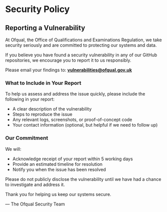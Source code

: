 # Security Policy

## Reporting a Vulnerability

At Ofqual, the Office of Qualifications and Examinations Regulation, we take security seriously and are committed to protecting our systems and data.

If you believe you have found a security vulnerability in any of our GitHub repositories, we encourage you to report it to us responsibly.

Please email your findings to: **vulnerabilities@ofqual.gov.uk**

### What to Include in Your Report

To help us assess and address the issue quickly, please include the following in your report:

- A clear description of the vulnerability
- Steps to reproduce the issue
- Any relevant logs, screenshots, or proof-of-concept code
- Your contact information (optional, but helpful if we need to follow up)

### Our Commitment

We will:

- Acknowledge receipt of your report within 5 working days
- Provide an estimated timeline for resolution
- Notify you when the issue has been resolved

Please do not publicly disclose the vulnerability until we have had a chance to investigate and address it.

Thank you for helping us keep our systems secure.

— The Ofqual Security Team
